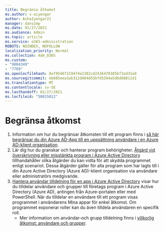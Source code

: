```yaml
---
title: Begränsa åtkomst
ms.author: v-aiyengar
author: AshaIyengar21
manager: dansimp
ms.date: 01/27/2021
ms.audience: Admin
ms.topic: article
ms.service: o365-administration
ROBOTS: NOINDEX, NOFOLLOW
localization_priority: Normal
ms.collection: Adm_O365
ms.custom:
- "9004349"
- "7769"
ms.openlocfilehash: 8af9546f219474e2382cd2436470385bf3ad31e8
ms.sourcegitcommit: eb685eea3ab312d404d55bfd5594a5d6d68811d1
ms.translationtype: MT
ms.contentlocale: sv-SE
ms.lasthandoff: 01/27/2021
ms.locfileid: "50015012"
---
```

# <a name="restricting-access"></a>Begränsa åtkomst

1. Information om hur du begränsar åtkomsten till ett program finns i [så här begränsar du din Azure AD-App till en uppsättning användare i en Azure AD-klient organisation](https://docs.microsoft.com/azure/active-directory/develop/howto-restrict-your-app-to-a-set-of-users).
1. Lär dig hur du granskar och hanterar program behörigheter. [Åtgärd vid överskrivning eller misstänkta program i Azure Active Directory](https://docs.microsoft.com/azure/active-directory/manage-apps/manage-application-permissions#control-access-to-an-application) tillhandahåller olika åtgärder du kan vidta för att skydda programmet enligt scenariot. Dessa åtgärder gäller för alla program som har lagts till i din Azure Active Directory (Azure AD)-klient organisation via användare eller administratörs medgivande.
1. [Hantera användar tilldelning för en app i Azure Active Directory](https://docs.microsoft.com/azure/active-directory/manage-apps/assign-user-or-group-access-portal#configure-an-application-to-require-user-assignment) visar hur du tilldelar användare och grupper till företags program i Azure Active Directory (Azure AD), antingen från Azure-portalen eller med PowerShell. När du tilldelar en användare till ett program visas programmet i användarens Mina appar för enkel åtkomst. Om programmet exponerar roller kan du även tilldela användaren en specifik roll.
    - Mer information om användar-och grupp tilldelning finns i [villkorlig åtkomst: användare och grupper](https://docs.microsoft.com/azure/active-directory/conditional-access/concept-conditional-access-users-groups).

